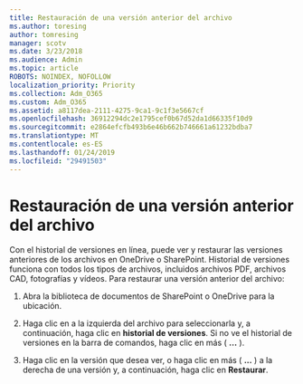 ```yaml
---
title: Restauración de una versión anterior del archivo
ms.author: toresing
author: tomresing
manager: scotv
ms.date: 3/23/2018
ms.audience: Admin
ms.topic: article
ROBOTS: NOINDEX, NOFOLLOW
localization_priority: Priority
ms.collection: Adm_O365
ms.custom: Adm_O365
ms.assetid: a8117dea-2111-4275-9ca1-9c1f3e5667cf
ms.openlocfilehash: 36912294dc2e1795cef0b67d52da1d66335f10d9
ms.sourcegitcommit: e2864efcfb493b6e46b662b746661a61232bdba7
ms.translationtype: MT
ms.contentlocale: es-ES
ms.lasthandoff: 01/24/2019
ms.locfileid: "29491503"
---
```

# <a name="restore-a-previous-file-version"></a>Restauración de una versión anterior del archivo

Con el historial de versiones en línea, puede ver y restaurar las versiones anteriores de los archivos en OneDrive o SharePoint. Historial de versiones funciona con todos los tipos de archivos, incluidos archivos PDF, archivos CAD, fotografías y vídeos. Para restaurar una versión anterior del archivo:
  
1. Abra la biblioteca de documentos de SharePoint o OneDrive para la ubicación.
    
2. Haga clic en a la izquierda del archivo para seleccionarla y, a continuación, haga clic en **historial de versiones**. Si no ve el historial de versiones en la barra de comandos, haga clic en más ( **...** ). 
    
3. Haga clic en la versión que desea ver, o haga clic en más ( **...** ) a la derecha de una versión y, a continuación, haga clic en **Restaurar**.
    

